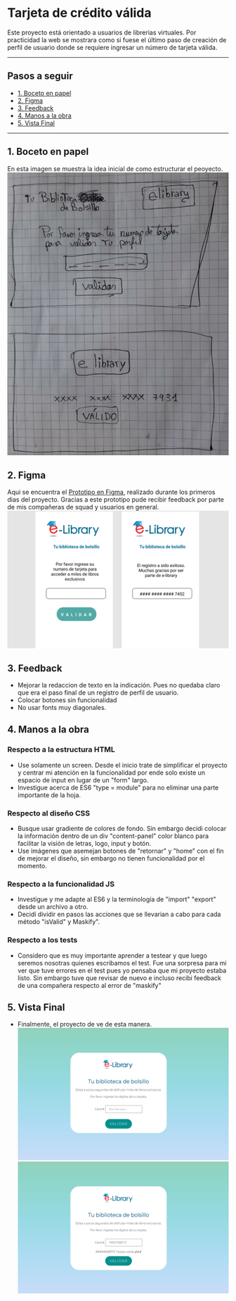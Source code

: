 # Tarjeta de crédito válida
Este proyecto está orientado a usuarios de librerias virtuales. Por practicidad  la web se mostrara como si fuese el último paso de creación de perfil de usuario donde se requiere ingresar un número de tarjeta válida.
***
## Pasos a seguir
                                                                                                                                           
                                                                                                                                                     
* [1. Boceto en papel ](#2-Boceto-en-papel)
* [2. Figma](#3-Figma)
* [3. Feedback](#5-Feedback)
* [4. Manos a la obra](#5-Manos-a-la=obra)
* [5. Vista Final](#4-Vista-Final)
***

## 1. Boceto en papel 

En esta imagen se muestra la idea inicial de como estructurar el peoyecto.
![](boceto1.png)

## 2. Figma

Aqui se encuentra el [Prototipo en Figma](https://www.figma.com/file/FtlwH5Mi82PR6muP078gxd/Untitled?node-id=0%3A1), realizado durante los primeros dias del proyecto. Gracias a este prototipo pude recibir feedback por parte de mis compañeras de squad y usuarios en general.
![](figma.png)

## 3. Feedback
* Mejorar la redaccion de texto en la indicación. Pues no quedaba claro que era el paso final de un registro de perfil de usuario.
* Colocar botones sin funcionalidad
* No usar fonts muy diagonales.

## 4. Manos a la obra

###  Respecto a la estructura HTML
   * Use solamente un screen. Desde el inicio trate de simplificar el proyecto y centrar mi atención en la funcionalidad por ende solo existe un espacio de input  en lugar de un "form" largo.
   * Investigue acerca de ES6 "type = module" para no eliminar una parte importante de la hoja.
###  Respecto al diseño CSS
* Busque usar gradiente de colores de fondo. Sin embargo decidi colocar la información dentro de un div "content-panel" color blanco para facilitar la visión de letras, logo, input y botón.
* Use imágenes que asemejan botones  de "retornar" y "home" con el fin de mejorar el diseño, sin embargo no tienen funcionalidad por el momento. 
###  Respecto a la funcionalidad JS 
* Investigue y me adapte al ES6 y la terminología de "import" "export" desde un archivo a otro.  
* Decidí dividir en pasos las acciones que se llevarian a cabo para cada método "isValid" y Maskify". 

###  Respecto a los tests
* Considero que es muy importante aprender a testear y que luego seremos nosotras quienes escribamos el test. Fue una sorpresa para mi ver que tuve errores en el test pues yo pensaba que mi proyecto estaba listo. Sin embargo tuve que revisar de nuevo e incluso recibi feedback de una compañera respecto al error de "maskify"
## 5. Vista Final

* Finalmente, el proyecto de ve de esta manera. 
![](web1.png)
![](tarjetavalida_screenshot.png)

